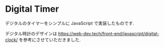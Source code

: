 # Digital Timer

デジタルのタイマーをシンプルに JavaScript で実装したものです.

デジタル時計のデザインは https://web-dev.tech/front-end/javascript/digital-clock/ を参考にさせていただきました.
